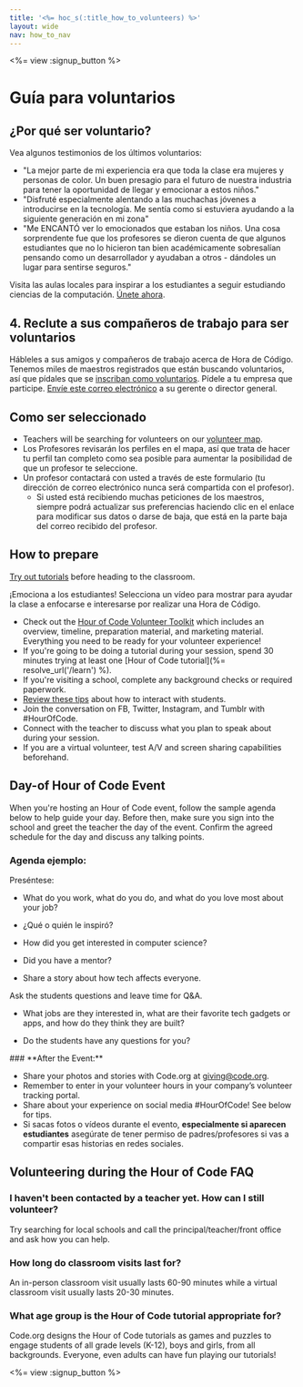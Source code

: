 ```yaml
---
title: '<%= hoc_s(:title_how_to_volunteers) %>'
layout: wide
nav: how_to_nav
---
```

<%= view :signup_button %>

# Guía para voluntarios

## ¿Por qué ser voluntario?

Vea algunos testimonios de los últimos voluntarios:

- "La mejor parte de mi experiencia era que toda la clase era mujeres y personas de color. Un buen presagio para el futuro de nuestra industria para tener la oportunidad de llegar y emocionar a estos niños."
- "Disfruté especialmente alentando a las muchachas jóvenes a introducirse en la tecnología. Me sentía como si estuviera ayudando a la siguiente generación en mi zona"
- "Me ENCANTÓ ver lo emocionados que estaban los niños. Una cosa sorprendente fue que los profesores se dieron cuenta de que algunos estudiantes que no lo hicieron tan bien académicamente sobresalían pensando como un desarrollador y ayudaban a otros - dándoles un lugar para sentirse seguros."

Visita las aulas locales para inspirar a los estudiantes a seguir estudiando ciencias de la computación. [Únete ahora](https://code.org/volunteer/engineer).

## 4. Reclute a sus compañeros de trabajo para ser voluntarios

Hábleles a sus amigos y compañeros de trabajo acerca de Hora de Código. Tenemos miles de maestros registrados que están buscando voluntarios, así que pídales que se [inscriban como voluntarios](https://code.org/volunteer). Pídele a tu empresa que participe. [Envíe este correo electrónico](https://hourofcode.com/promote/resources#email) a su gerente o director general.

## Como ser seleccionado

- Teachers will be searching for volunteers on our [volunteer map](https://code.org/volunteer/local).
- Los Profesores revisarán los perfiles en el mapa, así que trata de hacer tu perfil tan completo como sea posible para aumentar la posibilidad de que un profesor te seleccione.
- Un profesor contactará con usted a través de este formulario (tu dirección de correo electrónico nunca será compartida con el profesor). 
  - Si usted está recibiendo muchas peticiones de los maestros, siempre podrá actualizar sus preferencias haciendo clic en el enlace para modificar sus datos o darse de baja, que está en la parte baja del correo recibido del profesor. 

## How to prepare

[Try out tutorials](hourofcode.com/learn) before heading to the classroom.

¡Emociona a los estudiantes! Selecciona un vídeo para mostrar para ayudar la clase a enfocarse e interesarse por realizar una Hora de Código.

- Check out the [Hour of Code Volunteer Toolkit](/files/hoc-volunteer-toolkit.pdf) which includes an overview, timeline, preparation material, and marketing material. Everything you need to be ready for your volunteer experience!
- If you're going to be doing a tutorial during your session, spend 30 minutes trying at least one [Hour of Code tutorial](%= resolve_url('/learn') %).
- If you're visiting a school, complete any background checks or required paperwork.
- [Review these tips](https://code.org/files/CSTT_Volunteers.pdf) about how to interact with students.
- Join the conversation on FB, Twitter, Instagram, and Tumblr with #HourOfCode.
- Connect with the teacher to discuss what you plan to speak about during your session.
- If you are a virtual volunteer, test A/V and screen sharing capabilities beforehand.

## Day-of Hour of Code Event

When you're hosting an Hour of Code event, follow the sample agenda below to help guide your day. Before then, make sure you sign into the school and greet the teacher the day of the event. Confirm the agreed schedule for the day and discuss any talking points.

### **Agenda ejemplo:**

Preséntese: </ul>

- What do you work, what do you do, and what do you love most about your job?
- ¿Qué o quién le inspiró?
- How did you get interested in computer science?
- Did you have a mentor?
- Share a story about how tech affects everyone.</ul></td> </tr> 
  Ask the students questions and leave time for Q&A. </ul>
  
  - What jobs are they interested in, what are their favorite tech gadgets or apps, and how do they think they are built? 
  - Do the students have any questions for you?</ul></td> </tr> 
    </tbody> </table> 
    ### **After the Event:**
    
    - Share your photos and stories with Code.org at giving@code.org.
    - Remember to enter in your volunteer hours in your company’s volunteer tracking portal.
    - Share about your experience on social media #HourOfCode! See below for tips. 
    - Si sacas fotos o vídeos durante el evento, **especialmente si aparecen estudiantes** asegúrate de tener permiso de padres/profesores si vas a compartir esas historias en redes sociales.
    ## Volunteering during the Hour of Code FAQ
    
    ### **I haven't been contacted by a teacher yet. How can I still volunteer?**
    
    Try searching for local schools and call the principal/teacher/front office and ask how you can help.
    
    ### **How long do classroom visits last for?**
    
    An in-person classroom visit usually lasts 60-90 minutes while a virtual classroom visit usually lasts 20-30 minutes.
    
    ### **What age group is the Hour of Code tutorial appropriate for?**
    
    Code.org designs the Hour of Code tutorials as games and puzzles to engage students of all grade levels (K-12), boys and girls, from all backgrounds. Everyone, even adults can have fun playing our tutorials!
    
    <%= view :signup_button %>